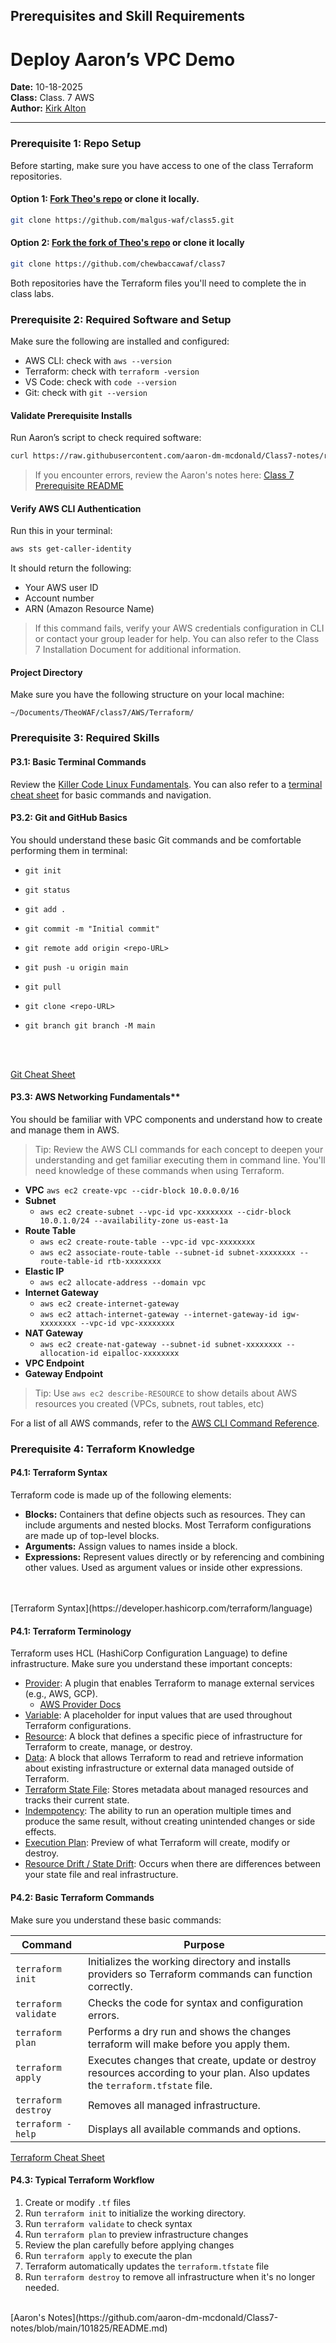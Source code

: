 ## Prerequisites and Skill Requirements

# Deploy Aaron’s VPC Demo
**Date:** 10-18-2025
<br>
**Class:** Class. 7 AWS
<br>
**Author:** [Kirk Alton](https://github.com/KirkAlton-Class7)

---
### Prerequisite 1: **Repo Setup**
Before starting, make sure you have access to one of the class Terraform repositories.  
#### Option 1: [Fork Theo's repo](https://github.com/malgus-waf/class5) or clone it locally.

```bash
git clone https://github.com/malgus-waf/class5.git
```

#### Option  2: [Fork the fork of Theo's repo](https://github.com/chewbaccawaf/class7) or clone it locally

```bash
git clone https://github.com/chewbaccawaf/class7
```

Both repositories have the Terraform files you'll need to complete the in class labs.

### Prerequisite 2: Required Software and Setup
Make sure the following are installed and configured:
- AWS CLI: check with `aws --version`
- Terraform: check with `terraform -version`
- VS Code: check with `code --version`
- Git: check with `git --version`

#### **Validate Prerequisite Installs**
Run Aaron’s script to check required software:

```bash
curl https://raw.githubusercontent.com/aaron-dm-mcdonald/Class7-notes/refs/heads/main/101825/check.sh | bash
```

> If you encounter errors, review the Aaron's notes here: [Class 7 Prerequisite README](https://github.com/KirkAlton-Class7/aaron_notes_class7/blob/main/101825/README.md#prereqs)

#### **Verify AWS CLI Authentication**
Run this in your terminal:

```bash
aws sts get-caller-identity
```

It should return the following:
- Your AWS user ID
- Account number
- ARN (Amazon Resource Name)

> If this command fails, verify your AWS credentials configuration in CLI or contact your group leader for help. You can also refer to the Class 7 Installation Document for additional information.

#### **Project Directory**

Make sure you have the following structure on your local machine:

```
~/Documents/TheoWAF/class7/AWS/Terraform/
```

### Prerequisite 3: Required Skills

#### P3.1: Basic Terminal Commands
Review the [Killer Code Linux Fundamentals](https://killercoda.com/pawelpiwosz/course/linuxFundamentals). You can also refer to a  [terminal cheat sheet](https://terminalcheatsheet.com/) for basic commands and navigation.

#### P3.2: Git and GitHub Basics
You should understand these basic Git commands and be comfortable performing them in terminal:
- `git init`

- `git status`

- `git add .`

- `git commit -m "Initial commit"`

- `git remote add origin <repo-URL>`

- `git push -u origin main`

- `git pull`

- `git clone <repo-URL>`

- `git branch git branch -M main`

<br>
<br>

[Git Cheat Sheet](https://git-scm.com/cheat-sheet)
<br>
#### P3.3: AWS Networking Fundamentals**
You should be familiar with VPC components and understand how to create and manage them in AWS.

> Tip: Review the AWS CLI commands for each concept to deepen your understanding and get familiar executing them in command line. You'll need knowledge of these commands when using Terraform.

- **VPC**
`aws ec2 create-vpc --cidr-block 10.0.0.0/16`
- **Subnet**
	- `aws ec2 create-subnet --vpc-id vpc-xxxxxxxx --cidr-block 10.0.1.0/24 --availability-zone us-east-1a`
- **Route Table**
	-  `aws ec2 create-route-table --vpc-id vpc-xxxxxxxx`
	- `aws ec2 associate-route-table --subnet-id subnet-xxxxxxxx --route-table-id rtb-xxxxxxxx`
- **Elastic IP**
	- `aws ec2 allocate-address --domain vpc`
- **Internet Gateway**
	- `aws ec2 create-internet-gateway`
	- `aws ec2 attach-internet-gateway --internet-gateway-id igw-xxxxxxxx --vpc-id vpc-xxxxxxxx`
- **NAT Gateway**
	- `aws ec2 create-nat-gateway --subnet-id subnet-xxxxxxxx --allocation-id eipalloc-xxxxxxxx`
- **VPC Endpoint**
- **Gateway Endpoint**

>Tip: Use `aws ec2 describe-RESOURCE` to show details about AWS resources you created (VPCs, subnets, rout tables, etc)

For a list of all AWS commands, refer to the [AWS CLI Command Reference](https://docs.aws.amazon.com/cli/latest/reference/).

### Prerequisite 4: Terraform Knowledge
#### P4.1: Terraform Syntax
Terraform code is made up of the following elements:
- **Blocks:** Containers that define objects such as resources. They can include arguments and nested blocks. Most Terraform configurations are made up of top-level blocks.
- **Arguments:** Assign values to names inside a block.
- **Expressions:** Represent values directly or by referencing and combining other values. Used as argument values or inside other expressions.
<br>
<br>[Terraform Syntax](https://developer.hashicorp.com/terraform/language)

#### P4.1: Terraform Terminology
Terraform uses HCL (HashiCorp Configuration Language) to define infrastructure. Make sure you understand these important concepts:
- [Provider](https://developer.hashicorp.com/terraform/language/block/provider): A plugin that enables Terraform to manage external services (e.g., AWS, GCP).
	- [AWS Provider Docs](https://registry.terraform.io/providers/hashicorp/aws/latest/docs)
- [Variable](https://developer.hashicorp.com/terraform/language/block/variable): A placeholder for input values that are used throughout Terraform configurations.
- [Resource](https://developer.hashicorp.com/terraform/language/block/resource): A block that defines a specific piece of infrastructure for Terraform to create, manage, or destroy.
- [Data](https://developer.hashicorp.com/terraform/language/block/data): A block that allows Terraform to read and retrieve information about existing infrastructure or external data managed outside of Terraform.
- [Terraform State File](https://developer.hashicorp.com/terraform/language/state): Stores metadata about managed resources and tracks their current state.
- [Indempotency](https://www.computerlanguage.com/results.php?definition=indempotency): The ability to run an operation multiple times and produce the same result, without creating unintended changes or side effects.
- [Execution Plan](https://developer.hashicorp.com/terraform/cli/commands/plan): Preview of what Terraform will create, modify or destroy.
- [Resource Drift / State Drift](https://developer.hashicorp.com/terraform/tutorials/state/resource-drift): Occurs when there are differences between your state file and real infrastructure.
#### P4.2: Basic Terraform Commands
Make sure you understand these basic commands:

| Command              | Purpose                                                                                                                      |
| -------------------- | ---------------------------------------------------------------------------------------------------------------------------- |
| `terraform init`     | Initializes the working directory and installs providers so Terraform commands can function correctly.                       |
| `terraform validate` | Checks the code for syntax and configuration errors.                                                                         |
| `terraform plan`     | Performs a dry run and shows the changes terraform will make before you apply them.                                          |
| `terraform apply`    | Executes changes that create, update or destroy resources according to your plan. Also updates the `terraform.tfstate` file. |
| `terraform destroy`  | Removes all managed infrastructure.                                                                                          |
| `terraform -help`    | Displays all available commands and options.                                                                                 |
[Terraform Cheat Sheet](https://cheat-sheets.nth-root.nl/terraform-cheat-sheet.pdf)

#### P4.3: Typical Terraform Workflow
1. Create or modify `.tf` files
2. Run `terraform init` to initialize the working directory.
3. Run `terraform validate` to check syntax
4. Run `terraform plan` to preview infrastructure changes
5. Review the plan carefully before applying changes
6. Run `terraform apply` to execute the plan
7. Terraform automatically updates the `terraform.tfstate` file
8. Run `terraform destroy` to remove all infrastructure when it's no longer needed.
<br>
[Aaron's Notes](https://github.com/aaron-dm-mcdonald/Class7-notes/blob/main/101825/README.md)
